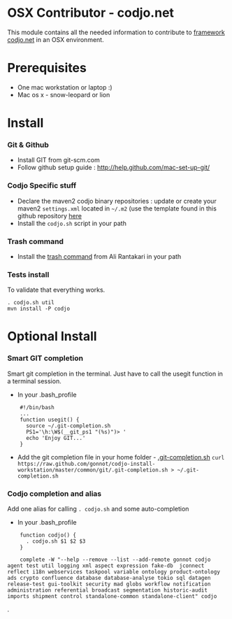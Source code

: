 OSX Contributor - codjo.net
============================

This module contains all the needed information to contribute to [framework codjo.net](http://codjo.net) in an OSX environment.

# Prerequisites

* One mac workstation or laptop :)
* Mac os x - snow-leopard or lion

# Install

### Git & Github

* Install GIT from git-scm.com
* Follow github setup guide : http://help.github.com/mac-set-up-git/  

### Codjo Specific stuff

* Declare the maven2 codjo binary repositories : update or create your maven2 ```settings.xml```
  located in ```~/.m2``` (use the template found in this github repository [here](https://github.com/gonnot/codjo-install-workstation/tree/master/common/m2)
* Install the ```codjo.sh``` script in your path

### Trash command

* Install the [trash command](http://hasseg.org/trash/) from Ali Rantakari in your path

### Tests install

To validate that everything works.

```
. codjo.sh util
mvn install -P codjo
```

# Optional Install

### Smart GIT completion

Smart git completion in the terminal. Just have to call the usegit function in a terminal session.

* In your .bash_profile

```shell
    #!/bin/bash
    ...
    function usegit() {
      source ~/.git-completion.sh
      PS1='\h:\W$(__git_ps1 "(%s)")> '
      echo 'Enjoy GIT...'
    }
```

* Add the git completion file in your home folder - [.git-completion.sh](https://github.com/gonnot/codjo-install-workstation/blob/master/common/git/.git-completion.sh)
  ```curl https://raw.github.com/gonnot/codjo-install-workstation/master/common/git/.git-completion.sh > ~/.git-completion.sh```

### Codjo completion and alias

Add one alias for calling ```. codjo.sh``` and some auto-completion

* In your .bash_profile

```shell
    function codjo() {
      . codjo.sh $1 $2 $3
    }

    complete -W "--help --remove --list --add-remote gonnot codjo agent test util logging xml aspect expression fake-db  jconnect reflect i18n webservices taskpool variable ontology product-ontology ads crypto confluence database database-analyse tokio sql datagen release-test gui-toolkit security mad globs workflow notification administration referential broadcast segmentation historic-audit imports shipment control standalone-common standalone-client" codjo
```

.
